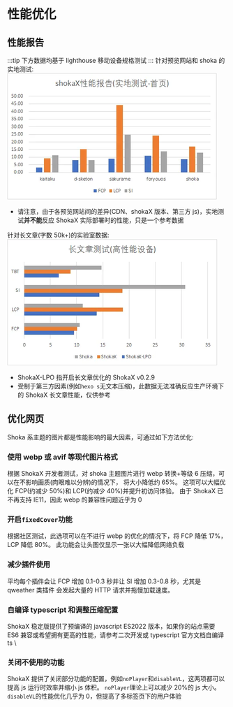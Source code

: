 # 性能优化

## 性能报告

:::tip
下方数据均基于 lighthouse 移动设备规格测试
:::
针对预览网站和 shoka 的实地测试: \
![性能报告](perf-1.webp)

- 请注意，由于各预览网站间的差异(CDN、shokaX 版本、第三方 js)，实地测试**并不能**反应 ShokaX 实际部署时的性能，只是一个参考数据

针对长文章(字数 50k+)的实验室数据: \
![性能报告](perf-2.webp)

- ShokaX-LPO 指开启长文章优化的 ShokaX v0.2.9
- 受制于第三方因素(例如`hexo s`无文本压缩)，此数据无法准确反应生产环境下的 ShokaX 长文章性能，仅供参考

## 优化网页

Shoka 系主题的图片都是性能影响的最大因素，可通过如下方法优化:

### 使用 webp 或 avif 等现代图片格式

根据 ShokaX 开发者测试，对 shoka 主题图片进行 webp 转换+等级 6 压缩，可以在不影响画质(肉眼难以分辨)的情况下，
将大小降低约 65%。
这项可以大幅优化 FCP(约减少 50%)和 LCP(约减少 40%)并提升初访问体验。
由于 ShokaX 已不再支持 IE11，因此 webp 的兼容性问题近乎为 0

### 开启`fixedCover`功能

根据社区测试，此选项可以在不进行 webp 的优化的情况下，将 FCP 降低 17%，LCP 降低 80%。
此功能会让头图仅显示一张以大幅降低网络负载

### 减少插件使用

平均每个插件会让 FCP 增加 0.1-0.3 秒并让 SI 增加 0.3-0.8 秒，尤其是 qweather 类插件
会发起大量的 HTTP 请求并拖慢加载速度。

### 自编译 typescript 和调整压缩配置

ShokaX 稳定版提供了预编译的 javascript ES2022 版本，如果你的站点需要 ES6 兼容或希望拥有更高的性能，请参考二次开发或 typescript 官方文档自编译 ts \

### 关闭不使用的功能

ShokaX 提供了关闭部分功能的配置，例如`noPlayer`和`disableVL`，这两项都可以提高 js 运行时效率并缩小 js 体积。
`noPlayer`理论上可以减少 20%的 js 大小。`disableVL`的性能优化几乎为 0，但提高了多标签页下的用户体验
